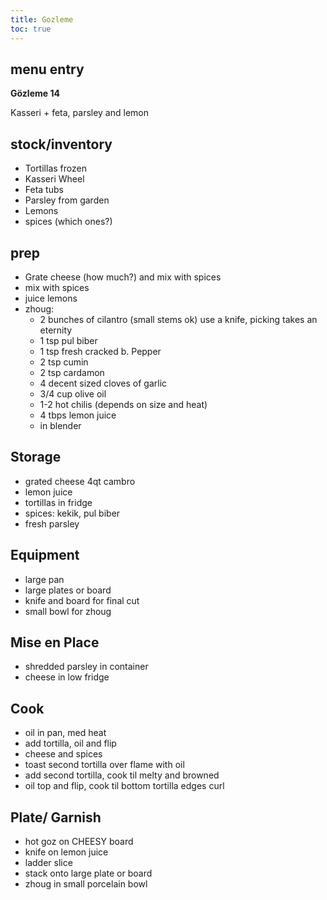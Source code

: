 ```yaml
---
title: Gozleme
toc: true
---
```


## menu entry

**Gözleme 14**

Kasseri + feta, parsley and lemon

## stock/inventory

- Tortillas frozen
- Kasseri Wheel
- Feta tubs
- Parsley from garden
- Lemons
- spices (which ones?)

## prep

- Grate cheese (how much?) and mix with spices
- mix with spices
- juice lemons
- zhoug:
  - 2 bunches of cilantro (small stems ok) use a knife, picking takes an eternity
  - 1 tsp pul biber
  - 1 tsp fresh cracked b. Pepper
  - 2 tsp cumin
  - 2 tsp cardamon
  - 4 decent sized cloves of garlic
  - 3/4 cup olive oil
  - 1-2 hot chilis (depends on size and heat)
  - 4 tbps lemon juice
  - in blender

## Storage	

- grated cheese 4qt cambro
- lemon juice
- tortillas in fridge
- spices: kekik, pul biber
- fresh parsley

## Equipment	

- large pan
- large plates or board
- knife and board for final cut
- small bowl for zhoug

## Mise en Place

- shredded parsley in container
- cheese in low fridge

## Cook

- oil in pan, med heat
- add tortilla, oil and flip
- cheese and spices
- toast second tortilla over flame with oil
- add second tortilla, cook til melty and browned
- oil top and flip, cook til bottom tortilla edges curl

## Plate/ Garnish

- hot goz on CHEESY board
- knife on lemon juice
- ladder slice
- stack onto large plate or board
- zhoug in small porcelain bowl